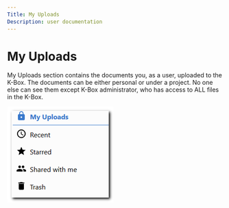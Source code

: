 ```yaml
---
Title: My Uploads
Description: user documentation
---
```

# My Uploads

My Uploads section contains the documents you, as a user, uploaded to the K-Box. The documents can be either personal or under a project. No one else can see them except K-Box administrator, who has access to ALL files in the K-Box. 

![personal section](./images/personal.png)

